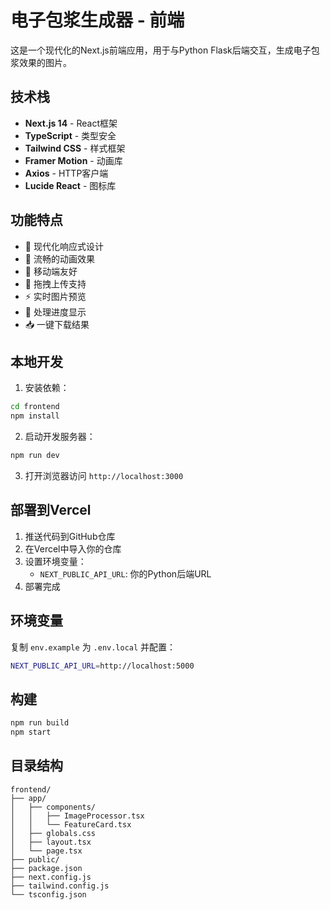 # 电子包浆生成器 - 前端

这是一个现代化的Next.js前端应用，用于与Python Flask后端交互，生成电子包浆效果的图片。

## 技术栈

- **Next.js 14** - React框架
- **TypeScript** - 类型安全
- **Tailwind CSS** - 样式框架
- **Framer Motion** - 动画库
- **Axios** - HTTP客户端
- **Lucide React** - 图标库

## 功能特点

- 🎨 现代化响应式设计
- 🌟 流畅的动画效果
- 📱 移动端友好
- 🎯 拖拽上传支持
- ⚡ 实时图片预览
- 🔄 处理进度显示
- 📥 一键下载结果

## 本地开发

1. 安装依赖：
```bash
cd frontend
npm install
```

2. 启动开发服务器：
```bash
npm run dev
```

3. 打开浏览器访问 `http://localhost:3000`

## 部署到Vercel

1. 推送代码到GitHub仓库
2. 在Vercel中导入你的仓库
3. 设置环境变量：
   - `NEXT_PUBLIC_API_URL`: 你的Python后端URL
4. 部署完成

## 环境变量

复制 `env.example` 为 `.env.local` 并配置：

```bash
NEXT_PUBLIC_API_URL=http://localhost:5000
```

## 构建

```bash
npm run build
npm start
```

## 目录结构

```
frontend/
├── app/
│   ├── components/
│   │   ├── ImageProcessor.tsx
│   │   └── FeatureCard.tsx
│   ├── globals.css
│   ├── layout.tsx
│   └── page.tsx
├── public/
├── package.json
├── next.config.js
├── tailwind.config.js
└── tsconfig.json
``` 